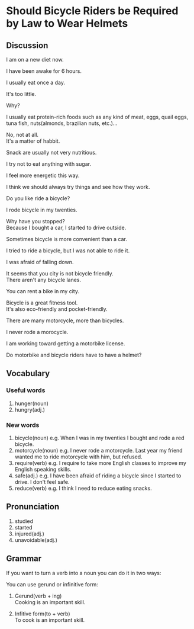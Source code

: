 # Should Bicycle Riders be Required by Law to Wear Helmets
## Discussion
I am on a new diet now.  

I have been awake for 6 hours.  

I usually eat once a day.  

It's too little.  

Why?  

I usually eat protein-rich foods such as any kind of meat, eggs, quail eggs, tuna fish, nuts(almonds, brazilian nuts, etc.)...   

No, not at all.  
It's a matter of habbit.  

Snack are usually not very nutritious.  

I try not to eat anything with sugar.  

I feel more energetic this way.  

I think we should always try things and see how they work.  

Do you like ride a bicycle?  

I rode bicycle in my twenties.  

Why have you stopped?  
Because I bought a car, I started to drive outside.  

Sometimes bicycle is more convenient than a car.  

I tried to ride a bicycle, but I was not able to ride it.  

I was afraid of falling down.

It seems that you city is not bicycle friendly.  
There aren't any bicycle lanes.  

You can rent a bike in my city.  

Bicycle is a great fitness tool.  
It's also eco-friendly and pocket-friendly.  

There are many motorcycle, more than bicycles.  

I never rode a morocycle.  

I am working toward getting a motorbike license.  

Do motorbike and bicycle riders have to have a helmet?  


## Vocabulary
### Useful words
1. hunger(noun)
1. hungry(adj.)

### New words
1. bicycle(noun) e.g. When I was in my twenties I bought and rode a red bicycle.
1. motorcycle(noun) e.g. I never rode a motorcycle. Last year my friend wanted me to ride motorcycle with him, but refused.
1. require(verb) e.g. I require to take more English classes to improve my English speaking skills.
1. safe(adj.) e.g. I have been afraid of riding a bicycle since I started to drive. I don't feel safe. 
1. reduce(verb) e.g. I think I need to reduce eating snacks.

## Pronunciation
1. studied
1. started
1. injured(adj.)
1. unavoidable(adj.)

## Grammar
If you want to turn a verb into a noun you can do it in two ways:

You can use gerund or infinitive form:  
1. Gerund(verb + ing)  
Cooking is an important skill.  

1. Infitive form(to + verb)  
To cook is an important skill.  
